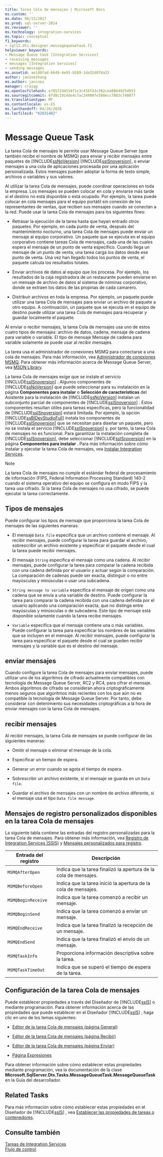 ```yaml
---
title: Tarea Cola de mensajes | Microsoft Docs
ms.custom: ''
ms.date: 06/13/2017
ms.prod: sql-server-2014
ms.reviewer: ''
ms.technology: integration-services
ms.topic: conceptual
f1_keywords:
- sql12.dts.designer.messagequeuetask.f1
helpviewer_keywords:
- Message Queue task [Integration Services]
- receiving messages
- messages [Integration Services]
- sending messages
ms.assetid: ae1d8fad-6649-4e93-b589-14a32d07da33
author: janinezhang
ms.author: janinez
manager: craigg
ms.openlocfilehash: e7857294534f1c3c434f43c302cee8864925d953
ms.sourcegitcommit: 6fd8c1914de4c7ac24900fe388ecc7883c740077
ms.translationtype: MT
ms.contentlocale: es-ES
ms.lasthandoff: 04/26/2020
ms.locfileid: "62831482"
---
```

# <a name="message-queue-task"></a>Message Queue Task
  La tarea Cola de mensajes le permite usar Message Queue Server (que también recibe el nombre de MSMQ) para enviar y recibir mensajes entre paquetes de [!INCLUDE[ssNoVersion](../../includes/ssnoversion-md.md)] [!INCLUDE[ssISnoversion](../../includes/ssisnoversion-md.md)], o enviar mensajes a una cola de aplicaciones procesada por una aplicación personalizada. Estos mensajes pueden adoptar la forma de texto simple, archivos o variables y sus valores.  
  
 Al utilizar la tarea Cola de mensajes, puede coordinar operaciones en toda la empresa. Los mensajes se pueden colocar en cola y enviarse más tarde si el destino no está disponible o está ocupado. Por ejemplo, la tarea puede colocar en cola mensajes para el equipo portátil sin conexión de los representantes de ventas, que reciben sus mensajes cuando se conectan a la red. Puede usar la tarea Cola de mensajes para los siguientes fines:  
  
-   Retrasar la ejecución de la tarea hasta que hayan entrado otros paquetes. Por ejemplo, en cada punto de venta, después del mantenimiento nocturno, una tarea Cola de mensajes puede enviar un mensaje al equipo corporativo. Un paquete que se ejecuta en el equipo corporativo contiene tareas Cola de mensajes, cada una de las cuales espera el mensaje de un punto de venta específico. Cuando llega un mensaje de un punto de venta, una tarea carga los datos desde ese punto de venta. Una vez han llegado todos los puntos de venta, el paquete calcula los resultados totales.  
  
-   Enviar archivos de datos al equipo que los procesa. Por ejemplo, los resultados de la caja registradora de un restaurante pueden enviarse en un mensaje de archivo de datos al sistema de nóminas corporativo, donde se extraen los datos de las propinas de cada camarero.  
  
-   Distribuir archivos en toda la empresa. Por ejemplo, un paquete puede utilizar una tarea Cola de mensajes para enviar un archivo de paquete a otro equipo. A continuación, un paquete que se ejecuta en el equipo de destino puede utilizar una tarea Cola de mensajes para recuperar y guardar localmente el paquete.  
  
 Al enviar o recibir mensajes, la tarea Cola de mensajes usa uno de estos cuatro tipos de mensajes: archivo de datos, cadena, mensaje de cadena para variable o variable. El tipo de mensaje Mensaje de cadena para variable solamente se puede usar al recibir mensajes.  
  
 La tarea usa el administrador de conexiones MSMQ para conectarse a una cola de mensajes. Para más información, vea [Administrador de conexiones MSMQ](../connection-manager/msmq-connection-manager.md). Para obtener más información acerca de Message Queue Server, vea [MSDN Library](https://go.microsoft.com/fwlink/?LinkId=7022).  
  
 La tarea Cola de mensajes exige que se instale el servicio [!INCLUDE[ssISnoversion](../../includes/ssisnoversion-md.md)] . Algunos componentes de [!INCLUDE[ssNoVersion](../../includes/ssnoversion-md.md)] que puede seleccionar para su instalación en la página **Componentes para instalar** o **Selección de características** del Asistente para la instalación de [!INCLUDE[ssNoVersion](../../includes/ssnoversion-md.md)] instalan un subconjunto parcial de componentes de [!INCLUDE[ssISnoversion](../../includes/ssisnoversion-md.md)] . Estos componentes resultan útiles para tareas específicas, pero la funcionalidad de [!INCLUDE[ssISnoversion](../../includes/ssisnoversion-md.md)] estará limitada. Por ejemplo, la opción [!INCLUDE[ssBIDevStudioFull](../../includes/ssbidevstudiofull-md.md)] instala los componentes de [!INCLUDE[ssISnoversion](../../includes/ssisnoversion-md.md)] que se necesitan para diseñar un paquete, pero no se instala el servicio [!INCLUDE[ssISnoversion](../../includes/ssisnoversion-md.md)] y, por tanto, la tarea Cola de mensajes no es funcional. Para garantizar la instalación completa de [!INCLUDE[ssISnoversion](../../includes/ssisnoversion-md.md)], debe seleccionar [!INCLUDE[ssISnoversion](../../includes/ssisnoversion-md.md)] en la página **Componentes para instalar** . Para más información sobre cómo instalar y ejecutar la tarea Cola de mensajes, vea [Instalar Integration Services](../install-windows/install-integration-services.md).  
  
> [!NOTE]  
>  La tarea Cola de mensajes no cumple el estándar federal de procesamiento de información (FIPS, Federal Information Processing Standard) 140-2 cuando el sistema operativo del equipo se configura en modo FIPS y la tarea usa cifrado. Si la tarea Cola de mensajes no usa cifrado, se puede ejecutar la tarea correctamente.  
  
## <a name="message-types"></a>Tipos de mensajes  
 Puede configurar los tipos de mensaje que proporciona la tarea Cola de mensajes de las siguientes maneras:  
  
-   El mensaje `Data file` especifica que un archivo contiene el mensaje. Al recibir mensajes, puede configurar la tarea para guardar el archivo, sobrescribir un archivo existente y especificar el paquete desde el cual la tarea puede recibir mensajes.  
  
-   El mensaje `String` especifica el mensaje como una cadena. Al recibir mensajes, puede configurar la tarea para comparar la cadena recibida con una cadena definida por el usuario y actuar según la comparación. La comparación de cadenas puede ser exacta, distinguir o no entre mayúsculas y minúsculas o usar una subcadena.  
  
-   `String message to variable` especifica el mensaje de origen como una cadena que se envía a una variable de destino. Puede configurar la tarea para comparar la cadena recibida con una cadena definida por el usuario aplicando una comparación exacta, que no distinga entre mayúsculas y minúsculas o de subcadena. Este tipo de mensaje está disponible solamente cuando la tarea recibe mensajes.  
  
-   `Variable` especifica que el mensaje contiene una o más variables. Puede configurar la tarea para especificar los nombres de las variables que se incluyen en el mensaje. Al recibir mensajes, puede configurar la tarea para especificar el paquete desde el cual se pueden recibir mensajes y la variable que es el destino del mensaje.  
  
## <a name="sending-messages"></a>enviar mensajes  
 Cuando configure la tarea Cola de mensajes para enviar mensajes, puede utilizar uno de los algoritmos de cifrado actualmente compatibles con tecnología de Message Queue Server, RC2 y RC4, para cifrar el mensaje. Ambos algoritmos de cifrado se consideran ahora criptográficamente menos seguros que algoritmos más recientes con los que aún no es compatible la tecnología de Message Queue Server. Por tanto, debe considerar con detenimiento sus necesidades criptográficas a la hora de enviar mensajes con la tarea Cola de mensajes.  
  
## <a name="receiving-messages"></a>recibir mensajes  
 Al recibir mensajes, la tarea Cola de mensajes se puede configurar de las siguientes maneras:  
  
-   Omitir el mensaje o eliminar el mensaje de la cola.  
  
-   Especificar un tiempo de espera.  
  
-   Generar un error cuando se agota el tiempo de espera.  
  
-   Sobrescribir un archivo existente, si el mensaje se guarda en un `Data file`.  
  
-   Guardar el archivo de mensajes con un nombre de archivo diferente, si el mensaje usa el tipo `Data file message`.  
  
## <a name="custom-logging-messages-available-on-the-message-queue-task"></a>Mensajes de registro personalizados disponibles en la tarea Cola de mensajes  
 La siguiente tabla contiene las entradas del registro personalizadas para la tarea Cola de mensajes. Para obtener más información, vea [Registro de Integration Services &#40;SSIS&#41;](../performance/integration-services-ssis-logging.md) y [Mensajes personalizados para registro](../custom-messages-for-logging.md).  
  
|Entrada del registro|Descripción|  
|---------------|-----------------|  
|`MSMQAfterOpen`|Indica que la tarea finalizó la apertura de la cola de mensajes.|  
|`MSMQBeforeOpen`|Indica que la tarea inició la apertura de la cola de mensajes.|  
|`MSMQBeginReceive`|Indica que la tarea comenzó a recibir un mensaje.|  
|`MSMQBeginSend`|Indica que la tarea comenzó a enviar un mensaje.|  
|`MSMQEndReceive`|Indica que la tarea finalizó la recepción de un mensaje.|  
|`MSMQEndSend`|Indica que la tarea finalizó el envío de un mensaje.|  
|`MSMQTaskInfo`|Proporciona información descriptiva sobre la tarea.|  
|`MSMQTaskTimeOut`|Indica que se superó el tiempo de espera de la tarea.|  
  
## <a name="configuration-of-the-message-queue-task"></a>Configuración de la tarea Cola de mensajes  
 Puede establecer propiedades a través del Diseñador de [!INCLUDE[ssIS](../../includes/ssis-md.md)] o mediante programación. Para obtener información acerca de las propiedades que puede establecer en el Diseñador [!INCLUDE[ssIS](../../includes/ssis-md.md)] , haga clic en uno de los temas siguientes:  
  
-   [Editor de la tarea Cola de mensajes &#40;página General&#41;](../general-page-of-integration-services-designers-options.md)  
  
-   [Editor de la tarea Cola de mensajes &#40;página Recibir&#41;](../message-queue-task-editor-receive-page.md)  
  
-   [Editor de la tarea Cola de mensajes &#40;página Enviar&#41;](../message-queue-task-editor-send-page.md)  
  
-   [Página Expresiones](../expressions/expressions-page.md)  
  
 Para obtener información sobre cómo establecer estas propiedades mediante programación, vea la documentación de la clase **Microsoft.SqlServer.Dts.Tasks.MessageQueueTask.MessageQueueTask** en la Guía del desarrollador.  
  
## <a name="related-tasks"></a>Related Tasks  
 Para más información sobre cómo establecer estas propiedades en el Diseñador de [!INCLUDE[ssIS](../../includes/ssis-md.md)] , vea [Establecer las propiedades de tareas o contenedores](../set-the-properties-of-a-task-or-container.md).  
  
## <a name="see-also"></a>Consulte también  
 [Tareas de Integration Services](integration-services-tasks.md)   
 [Flujo de control](control-flow.md)  
  
  
